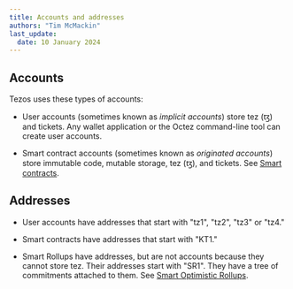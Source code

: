 ```yaml
---
title: Accounts and addresses
authors: "Tim McMackin"
last_update:
  date: 10 January 2024
---
```


## Accounts

Tezos uses these types of accounts:

- User accounts (sometimes known as _implicit accounts_) store tez (ꜩ) and tickets.
Any wallet application or the Octez command-line tool can create user accounts.

- Smart contract accounts (sometimes known as _originated accounts_) store immutable code, mutable storage, tez (ꜩ), and tickets.
See [Smart contracts](../smart-contracts).

## Addresses

- User accounts have addresses that start with "tz1", "tz2", "tz3" or "tz4."

- Smart contracts have addresses that start with "KT1."

- Smart Rollups have addresses, but are not accounts because they cannot store tez.
Their addresses start with "SR1".
They have a tree of commitments attached to them.
See [Smart Optimistic Rollups](./smart-rollups).
